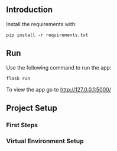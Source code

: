 ## Introduction

Install the requirements with:
```
pip install -r requirements.txt
```
## Run

Use the following command to run the app:
```
flask run
```

To view the app go to http://127.0.0.1:5000/

## Project Setup

### First Steps

### Virtual Environment Setup